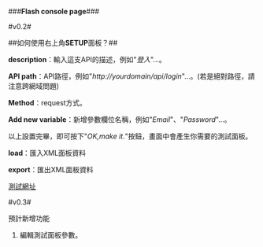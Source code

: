 ###**Flash console page**###

#v0.2#

##如何使用右上角**SETUP**面板？##

**description**：輸入這支API的描述，例如"*登入*"...。

**API path**：API路徑，例如"*http://yourdomain/api/login*"...。(若是絕對路徑，請注意跨網域問題)

**Method**：request方式。

**Add new variable**：新增參數欄位名稱，例如"*Email*"、"*Password*"...。

以上設置完畢，即可按下"*OK,make it.*"按鈕，畫面中會產生你需要的測試面板。

**load**：匯入XML面板資料

**export**：匯出XML面板資料

[測試網址](http://lab.letsplay.com.tw/rhinolu/urlrequest/)



#v0.3#

預計新增功能

1. 編輯測試面板參數。